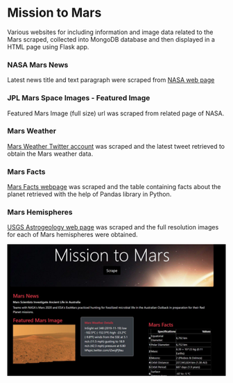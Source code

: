 # Mission to Mars
Various websites for including information and image data related to the Mars scraped, collected into MongoDB database and then displayed in a HTML page using Flask app.

### NASA Mars News
Latest news title and text paragraph were scraped from [NASA web page](https://mars.nasa.gov/news/ "NASA web page") 
### JPL Mars Space Images - Featured Image
Featured Mars Image (full size) url was scraped from related page of NASA.
### Mars Weather
[Mars Weather Twitter account](https://twitter.com/marswxreport "Mars Weather Twitter account") was scraped and the latest tweet retrieved to obtain the Mars weather data.
### Mars Facts
[Mars Facts webpage](https://space-facts.com/mars/ "Mars Facts webpage") was scraped and the table containing facts about the planet retrieved with the help of Pandas library in Python.
### Mars Hemispheres
[USGS Astrogeology web page](https://astrogeology.usgs.gov "USGS Astrogeology web page") was scraped and the full resolution images for each of Mars hemispheres were obtained. 

<img src="screenshot02.JPG">